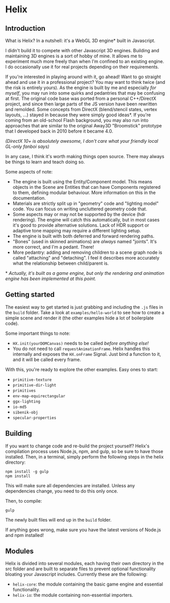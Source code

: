 # Helix

## Introduction

What is Helix? In a nutshell: it's a WebGL 3D engine\* built in Javascript.

I didn't build it to compete with other Javascript 3D engines. Building and maintaining 3D engines is a sort of hobby of 
mine. It allows me to experiment much more freely than when I'm confined to an existing engine. I do occasionally use it
for real projects depending on their requirements.

If you're interested in playing around with it, go ahead! Want to go straight ahead and use it in a professional project?
You may want to think twice (and the risk is entirely yours). As the engine is built by me and especially *for myself*, 
you may run into some quirks and pedantries that may be confusing at first. The original code base was ported from a 
personal C++/DirectX project, and since then large parts of the JS version have been rewritten and remolded. Some 
concepts from DirectX (blend/stencil states, vertex layouts, ...) stayed in because they were simply good ideas\*. If 
you're coming from an old-school Flash background, you may also run into approaches that are similar to the original
Away3D "Broomstick" prototype that I developed back in 2010 before it became 4.0.

*(DirectX 10+ is absolutely awesome, I don't care what your friendly local GL-only fanboi says)*

In any case, I think it's worth making things open source. There may always be things to learn and teach doing so.

Some aspects of note:
* The engine is built using the Entity/Component model. This means objects in the Scene are Entities that can have
Components registered to them, defining modular behaviour. More information on this in the documentation. 
* Materials are strictly split up in "geometry" code and "lighting model" code. You can focus on writing uncluttered 
geometry code that.
* Some aspects may or may not be supported by the device (hdr rendering). The engine will catch this automatically, but 
in most cases it's good to provide alternative solutions. Lack of HDR support or adaptive tone mapping may require a 
different lighting setup.
* The engine is built with both deferred and forward rendering paths.
* "Bones" (used in skinned animations) are *always* named "joints". It's more correct, and I'm a pedant. There!
* More pedantry: adding and removing children to a scene graph node is called "attaching" and "detaching". I feel it
describes more accurately what the relationship between child/parent is.


 \* *Actually, it's built as a game engine, but only the rendering and animation engine has been implemented at this 
 point.*


## Getting started

The easiest way to get started is just grabbing and including the `.js` files in the `build` folder. Take a look at
`examples/hello-world` to see how to create a simple scene and render it (the other examples hide a lot of boilerplate
code).

Some important things to note:
* `HX.init(yourDOMCanvas)` needs to be called *before anything else!*
* You do not need to call `requestAnimationFrame`. Helix handles this internally and exposes the `HX.onFrame` Signal.
Just bind a function to it, and it will be called every frame.

With this, you're ready to explore the other examples. Easy ones to start:
- `primitive-texture`
- `primitive-dir-light`
- `primitives`
- `env-map-equirectangular`
- `ggx-lighting`
- `io-md5`
- `sibenik-obj`
- `specular-properties`

## Building

If you want to change code and re-build the project yourself? Helix's compilation process uses Node.js, npm, and gulp,
so be sure to have those installed. Then, in a terminal, simply perform the following steps in the helix directory:
```
npm install -g gulp
npm install
```
This will make sure all dependencies are installed. Unless any dependencies change, you need to do this only once.

Then, to compile:
```
gulp
```
The newly built files will end up in the `build` folder. 

If anything goes wrong, make sure you have the latest versions of Node.js and npm installed!

## Modules

Helix is divided into several modules, each having their own directory in the src folder and are built to separate files 
to prevent optional functionality bloating your Javascript includes. Currently these are the following:
- `helix-core`: the module containing the basic game engine and essential functionality.
- `helix-io`: the module containing non-essential importers.